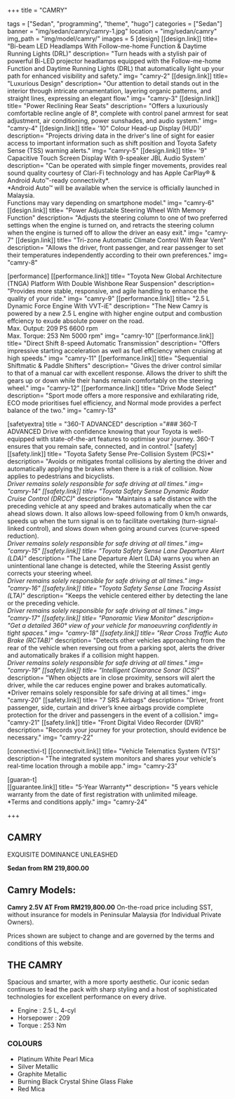 +++
title = "CAMRY"

tags = ["Sedan", "programming", "theme", "hugo"]
categories = ["Sedan"]
banner = "img/sedan/camry/camry-1.jpg"
location = "img/sedan/camry"
img_path = "img/model/camry/"
images = 5
[design]
   [[design.link]]
     title= "Bi-beam LED Headlamps With Follow-me-home Function & Daytime Running Lights (DRL)"
     description= "Turn heads with a stylish pair of powerful Bi-LED projector headlamps equipped with the Follow-me-home Function and Daytime Running Lights (DRL) that automatically light up your path for enhanced visibility and safety."
     img= "camry-2"
   [[design.link]]
     title= "Luxurious Design"
     description= "Our attention to detail stands out in the interior through intricate ornamentation, layering organic patterns, and straight lines, expressing an elegant flow."
     img= "camry-3"
   [[design.link]]
     title= "Power Reclining Rear Seats"
     description= "Offers a luxuriously comfortable recline angle of 8°, complete with control panel armrest for seat adjustment, air conditioning, power sunshades, and audio system."
     img= "camry-4"
   [[design.link]]
     title= '10" Colour Head-up Display (HUD)'
     description= "Projects driving data in the driver's line of sight for easier access to important information such as shift position and Toyota Safety Sense (TSS) warning alerts."
     img= "camry-5"
   [[design.link]]
     title= '9" Capacitive Touch Screen Display With 9-speaker JBL Audio System'
     description= "Can be operated with simple finger movements, provides real sound quality courtesy of Clari-Fi technology and has Apple CarPlay® & Android Auto™-ready connectivity*.<br>*Android Auto™ will be available when the service is officially launched in Malaysia.<br>Functions may vary depending on smartphone model."
     img= "camry-6"
   [[design.link]]
     title= "Power Adjustable Steering Wheel With Memory Function"
     description= "Adjusts the steering column to one of two preferred settings when the engine is turned on, and retracts the steering column when the engine is turned off to allow the driver an easy exit."
     img= "camry-7"
   [[design.link]]
     title= "Tri-zone Automatic Climate Control With Rear Vent"
     description= "Allows the driver, front passenger, and rear passenger to set their temperatures independently according to their own preferences."
     img= "camry-8"
 
[performance]
   [[performance.link]]
     title= "Toyota New Global Architecture (TNGA) Platform With Double Wishbone Rear Suspension"
     description= "Provides more stable, responsive, and agile handling to enhance the quality of your ride."
     img= "camry-9"
   [[performance.link]]
     title= "2.5 L Dynamic Force Engine With VVT-iE"
     description= "The New Camry is powered by a new 2.5 L engine with higher engine output and combustion effciency to exude absolute power on the road.<br>Max. Output: 209 PS 6600 rpm<br>Max. Torque: 253 Nm 5000 rpm"
     img= "camry-10"
   [[performance.link]]
     title= "Direct Shift 8-speed Automatic Transmission"
     description= "Offers impressive starting acceleration as well as fuel efficiency when cruising at high speeds."
     img= "camry-11"
   [[performance.link]]
     title= "Sequential Shiftmatic & Paddle Shifters"
     description= "Gives the driver control similar to that of a manual car with excellent response. Allows the driver to shift the gears up or down while their hands remain comfortably on the steering wheel."
     img= "camry-12"
   [[performance.link]]
     title= "Drive Mode Select"
     description= "Sport mode offers a more responsive and exhilarating ride, ECO mode prioritises fuel efficiency, and Normal mode provides a perfect balance of the two."
     img= "camry-13"
     


[safetyextra]
  title = "360-T ADVANCED"
  description ="### 360-T ADVANCED Drive with confidence knowing that your Toyota is well-equipped with state-of-the-art features to optimise your journey. 360-T ensures that you remain safe, connected, and in control."
[safety]
   [[safety.link]]
     title= "Toyota Safety Sense Pre-Collision System (PCS)*"
     description= "Avoids or mitigates frontal collisions by alerting the driver and automatically applying the brakes when there is a risk of collision. Now applies to pedestrians and bicyclists.<br>*Driver remains solely responsible for safe driving at all times."
     img= "camry-14"
   [[safety.link]]
     title= "Toyota Safety Sense Dynamic Radar Cruise Control (DRCC)*"
     description= "Maintains a safe distance with the preceding vehicle at any speed and brakes automatically when the car ahead slows down. It also allows low-speed following from 0 km/h onwards, speeds up when the turn signal is on to facilitate overtaking (turn-signal-linked control), and slows down when going around curves (curve-speed reduction).<br>*Driver remains solely responsible for safe driving at all times."
     img= "camry-15"
   [[safety.link]]
     title= "Toyota Safety Sense Lane Departure Alert (LDA)*"
     description= "The Lane Departure Alert (LDA) warns you when an unintentional lane change is detected, while the Steering Assist gently corrects your steering wheel.<br>*Driver remains solely responsible for safe driving at all times."
     img= "camry-16"
   [[safety.link]]
     title= "Toyota Safety Sense Lane Tracing Assist (LTA)*"
     description= "Keeps the vehicle centered either by detecting the lane or the preceding vehicle.<br>*Driver remains solely responsible for safe driving at all times."
     img= "camry-17"
   [[safety.link]]
     title= "Panoramic View Monitor"
     description= "Get a detailed 360° view of your vehicle for manoeuvring confidently in tight spaces."
     img= "camry-18"
   [[safety.link]]
     title= "Rear Cross Traffic Auto Brake (RCTAB)*"
     description= "Detects other vehicles approaching from the rear of the vehicle when reversing out from a parking spot, alerts the driver and automatically brakes if a collision might happen.<br>*Driver remains solely responsible for safe driving at all times."
     img= "camry-19"
   [[safety.link]]
     title= "Intelligent Clearance Sonar (ICS)*"
     description= "When objects are in close proximity, sensors will alert the driver, while the car reduces engine power and brakes automatically.<br>*Driver remains solely responsible for safe driving at all times."
     img= "camry-20"
   [[safety.link]]
     title= "7 SRS Airbags"
     description= "Driver, front passenger, side, curtain and driver’s knee airbags provide complete protection for the driver and passengers in the event of a collision."
     img= "camry-21"
   [[safety.link]]
     title= "Front Digital Video Recorder (DVR)"
     description= "Records your journey for your protection, should evidence be necessary."
     img= "camry-22"

[connectivi-t]
   [[connectivit.link]]
     title= "Vehicle Telematics System (VTS)"
     description= "The integrated system monitors and shares your vehicle's real-time location through a mobile app."
     img= "camry-23"

[guaran-t]  
   [[guarantee.link]]
     title= "5-Year Warranty*"
     description= "5 years vehicle warranty from the date of first registration with unlimited mileage.<br>*Terms and conditions apply."
     img= "camry-24"

+++
## CAMRY 

EXQUISITE DOMINANCE UNLEASHED

**Sedan from RM 219,800.00**

## Camry Models:

**Camry 2.5V AT  From RM219,800.00**
On-the-road price including SST, without insurance for models in Peninsular Malaysia (for Individual Private Owners).

Prices shown are subject to change and are governed by the terms and conditions of this website.

## THE CAMRY
Spacious and smarter, with a more sporty aesthetic. Our iconic sedan continues to lead the pack with sharp styling and a host of sophisticated technologies for excellent performance on every drive.

- Engine     : 2.5 L, 4-cyl
- Horsepower : 209
- Torque     : 253 Nm

### COLOURS
- Platinum White Pearl Mica
- Silver Metallic
- Graphite Metallic
- Burning Black Crystal Shine Glass Flake
- Red Mica
